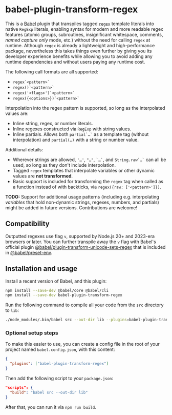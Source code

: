 # babel-plugin-transform-regex

This is a [Babel](https://babel.dev/) plugin that transpiles tagged [`regex`](https://github.com/slevithan/regex) template literals into native `RegExp` literals, enabling syntax for modern and more readable regex features (atomic groups, subroutines, insignificant whitespace, comments, *named capture only* mode, etc.) without the need for calling `regex` at runtime. Although `regex` is already a lightweight and high-performance package, nevertheless this takes things even further by giving you its developer experience benefits while allowing you to avoid adding any runtime dependencies and without users paying any runtime cost.

The following call formats are all supported:

- `` regex`<pattern>` ``
- `` regex()`<pattern>` ``
- `` regex('<flags>')`<pattern>` ``
- `` regex({<options>})`<pattern>` ``

Interpolation into the regex pattern is supported, so long as the interpolated values are:

- Inline string, regex, or number literals.
- Inline regexes constructed via `RegExp` with string values.
- Inline partials. Allows both `` partial`…` `` as a template tag (without interpolation) and `partial(…)` with a string or number value.

Additional details:

- Wherever strings are allowed, `'…'`, `"…"`, `` `…` ``, and `` String.raw`…` `` can all be used, so long as they don't include interpolation.
- Tagged `regex` templates that interpolate variables or other dynamic values are **not transformed**.
- Basic support is included for transforming the `regex` tag when called as a function instead of with backticks, via `regex({raw: ['<pattern>']})`.

**TODO:** Support for additional usage patterns (including e.g. interpolating *variables* that hold non-dynamic strings, regexes, numbers, and partials) might be added in future versions. Contributions are welcome!

## Compatibility

Outputted regexes use flag `v`, supported by Node.js 20+ and 2023-era browsers or later. You can further transpile away the `v` flag with Babel's official plugin [@babel/plugin-transform-unicode-sets-regex](https://babel.dev/docs/babel-plugin-transform-unicode-sets-regex) that is included in [@babel/preset-env](https://babel.dev/docs/babel-preset-env).

## Installation and usage

Install a recent version of Babel, and this plugin:

```sh
npm install --save-dev @babel/core @babel/cli
npm install --save-dev babel-plugin-transform-regex
```
Run the following command to compile all your code from the `src` directory to `lib`:

```sh
./node_modules/.bin/babel src --out-dir lib --plugins=babel-plugin-transform-regex
```

### Optional setup steps

To make this easier to use, you can create a config file in the root of your project named `babel.config.json`, with this content:

```json
{
  "plugins": ["babel-plugin-transform-regex"]
}
```

Then add the following script to your `package.json`:

```json
"scripts": {
  "build": "babel src --out-dir lib"
}
```

After that, you can run it via `npm run build`.
